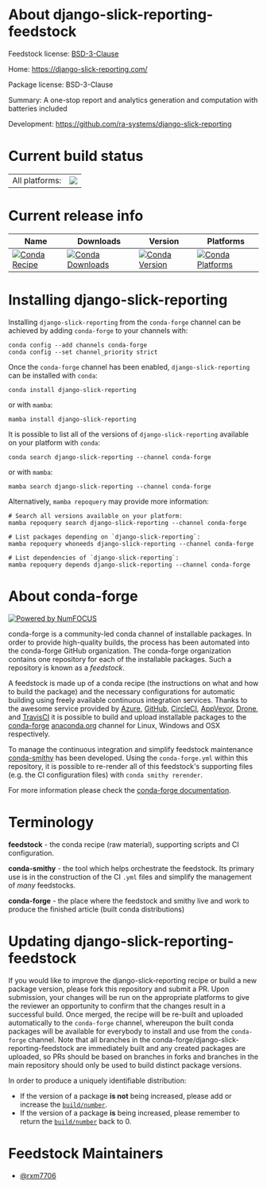 About django-slick-reporting-feedstock
======================================

Feedstock license: [BSD-3-Clause](https://github.com/conda-forge/django-slick-reporting-feedstock/blob/main/LICENSE.txt)

Home: https://django-slick-reporting.com/

Package license: BSD-3-Clause

Summary: A one-stop report and analytics generation and computation with batteries included

Development: https://github.com/ra-systems/django-slick-reporting

Current build status
====================


<table><tr><td>All platforms:</td>
    <td>
      <a href="https://dev.azure.com/conda-forge/feedstock-builds/_build/latest?definitionId=20289&branchName=main">
        <img src="https://dev.azure.com/conda-forge/feedstock-builds/_apis/build/status/django-slick-reporting-feedstock?branchName=main">
      </a>
    </td>
  </tr>
</table>

Current release info
====================

| Name | Downloads | Version | Platforms |
| --- | --- | --- | --- |
| [![Conda Recipe](https://img.shields.io/badge/recipe-django--slick--reporting-green.svg)](https://anaconda.org/conda-forge/django-slick-reporting) | [![Conda Downloads](https://img.shields.io/conda/dn/conda-forge/django-slick-reporting.svg)](https://anaconda.org/conda-forge/django-slick-reporting) | [![Conda Version](https://img.shields.io/conda/vn/conda-forge/django-slick-reporting.svg)](https://anaconda.org/conda-forge/django-slick-reporting) | [![Conda Platforms](https://img.shields.io/conda/pn/conda-forge/django-slick-reporting.svg)](https://anaconda.org/conda-forge/django-slick-reporting) |

Installing django-slick-reporting
=================================

Installing `django-slick-reporting` from the `conda-forge` channel can be achieved by adding `conda-forge` to your channels with:

```
conda config --add channels conda-forge
conda config --set channel_priority strict
```

Once the `conda-forge` channel has been enabled, `django-slick-reporting` can be installed with `conda`:

```
conda install django-slick-reporting
```

or with `mamba`:

```
mamba install django-slick-reporting
```

It is possible to list all of the versions of `django-slick-reporting` available on your platform with `conda`:

```
conda search django-slick-reporting --channel conda-forge
```

or with `mamba`:

```
mamba search django-slick-reporting --channel conda-forge
```

Alternatively, `mamba repoquery` may provide more information:

```
# Search all versions available on your platform:
mamba repoquery search django-slick-reporting --channel conda-forge

# List packages depending on `django-slick-reporting`:
mamba repoquery whoneeds django-slick-reporting --channel conda-forge

# List dependencies of `django-slick-reporting`:
mamba repoquery depends django-slick-reporting --channel conda-forge
```


About conda-forge
=================

[![Powered by
NumFOCUS](https://img.shields.io/badge/powered%20by-NumFOCUS-orange.svg?style=flat&colorA=E1523D&colorB=007D8A)](https://numfocus.org)

conda-forge is a community-led conda channel of installable packages.
In order to provide high-quality builds, the process has been automated into the
conda-forge GitHub organization. The conda-forge organization contains one repository
for each of the installable packages. Such a repository is known as a *feedstock*.

A feedstock is made up of a conda recipe (the instructions on what and how to build
the package) and the necessary configurations for automatic building using freely
available continuous integration services. Thanks to the awesome service provided by
[Azure](https://azure.microsoft.com/en-us/services/devops/), [GitHub](https://github.com/),
[CircleCI](https://circleci.com/), [AppVeyor](https://www.appveyor.com/),
[Drone](https://cloud.drone.io/welcome), and [TravisCI](https://travis-ci.com/)
it is possible to build and upload installable packages to the
[conda-forge](https://anaconda.org/conda-forge) [anaconda.org](https://anaconda.org/)
channel for Linux, Windows and OSX respectively.

To manage the continuous integration and simplify feedstock maintenance
[conda-smithy](https://github.com/conda-forge/conda-smithy) has been developed.
Using the ``conda-forge.yml`` within this repository, it is possible to re-render all of
this feedstock's supporting files (e.g. the CI configuration files) with ``conda smithy rerender``.

For more information please check the [conda-forge documentation](https://conda-forge.org/docs/).

Terminology
===========

**feedstock** - the conda recipe (raw material), supporting scripts and CI configuration.

**conda-smithy** - the tool which helps orchestrate the feedstock.
                   Its primary use is in the construction of the CI ``.yml`` files
                   and simplify the management of *many* feedstocks.

**conda-forge** - the place where the feedstock and smithy live and work to
                  produce the finished article (built conda distributions)


Updating django-slick-reporting-feedstock
=========================================

If you would like to improve the django-slick-reporting recipe or build a new
package version, please fork this repository and submit a PR. Upon submission,
your changes will be run on the appropriate platforms to give the reviewer an
opportunity to confirm that the changes result in a successful build. Once
merged, the recipe will be re-built and uploaded automatically to the
`conda-forge` channel, whereupon the built conda packages will be available for
everybody to install and use from the `conda-forge` channel.
Note that all branches in the conda-forge/django-slick-reporting-feedstock are
immediately built and any created packages are uploaded, so PRs should be based
on branches in forks and branches in the main repository should only be used to
build distinct package versions.

In order to produce a uniquely identifiable distribution:
 * If the version of a package **is not** being increased, please add or increase
   the [``build/number``](https://docs.conda.io/projects/conda-build/en/latest/resources/define-metadata.html#build-number-and-string).
 * If the version of a package **is** being increased, please remember to return
   the [``build/number``](https://docs.conda.io/projects/conda-build/en/latest/resources/define-metadata.html#build-number-and-string)
   back to 0.

Feedstock Maintainers
=====================

* [@rxm7706](https://github.com/rxm7706/)

